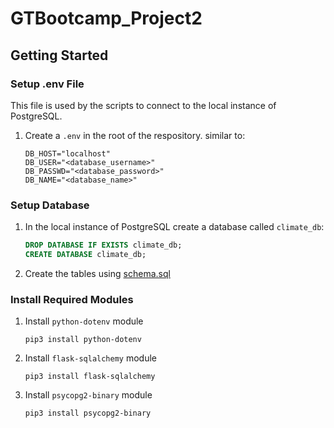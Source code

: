 # GTBootcamp_Project2

## Getting Started
### Setup .env File
This file is used by the scripts to connect to the local instance of PostgreSQL.
1. Create a `.env` in the root of the respository. similar to:
    ```
    DB_HOST="localhost"
    DB_USER="<database_username>"
    DB_PASSWD="<database_password>"
    DB_NAME="<database_name>"
    ```

### Setup Database
1. In the local instance of PostgreSQL create a database called `climate_db`:
    ```sql
    DROP DATABASE IF EXISTS climate_db;
    CREATE DATABASE climate_db;
    ```
1. Create the tables using [schema.sql](app/schema.sql)

### Install Required Modules
1. Install `python-dotenv` module
    ```
    pip3 install python-dotenv
    ```
1. Install `flask-sqlalchemy` module
    ```
    pip3 install flask-sqlalchemy
    ``` 
1. Install `psycopg2-binary` module
    ```
    pip3 install psycopg2-binary
    ```